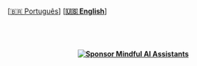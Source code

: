 
 <br>
 
 \[[🇧🇷 Português](README.pt_BR.md)\] \[**[🇺🇸 English](README.md)**\]



 <br><br>


#### <p align="center"> [![Sponsor Mindful AI Assistants](https://img.shields.io/badge/Sponsor-Mindful%20AI%20%20Assistants-brightgreen?logo=GitHub)](https://github.com/sponsors/Mindful-AI-Assistants)

<br><br>
